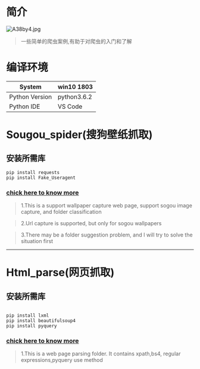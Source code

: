 # **简介**

 ![A38by4.jpg](https://s2.ax1x.com/2019/03/21/A38by4.jpg)






> 一些简单的爬虫案例,有助于对爬虫的入门和了解

# **编译环境**
 System | win10 1803 
---|---
 Python Version | python3.6.2 |
 Python IDE | VS Code |



# Sougou_spider(搜狗壁纸抓取)

## **安装所需库**
```
pip install requests
pip install Fake_Useragent

```


### [chick here to know more](https://github.com/hfg123/Spider_crawler/tree/master/Sougou_spider)

      
>1.This is a support wallpaper capture web page, support sogou image capture, and folder classification

>2.Url capture is supported, but only for sogou wallpapers

>3.There may be a folder suggestion problem, and I will try to solve the situation first

***



# Html_parse(网页抓取)

## **安装所需库**
```

pip install lxml
pip install beautifulsoup4
pip install pyquery

```


### [chick here to know more](https://github.com/hfg123/Spider_crawler/tree/master/Html_parse)

>1.This is a web page parsing folder. It contains xpath,bs4, regular expressions,pyquery use method


